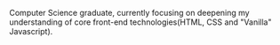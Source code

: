 Computer Science graduate, currently focusing on deepening my understanding of core front-end technologies(HTML, CSS and "Vanilla" Javascript).


<!---
simon-perse/simon-perse is a ✨ special ✨ repository because its `README.md` (this file) appears on your GitHub profile.
You can click the Preview link to take a look at your changes.
--->
